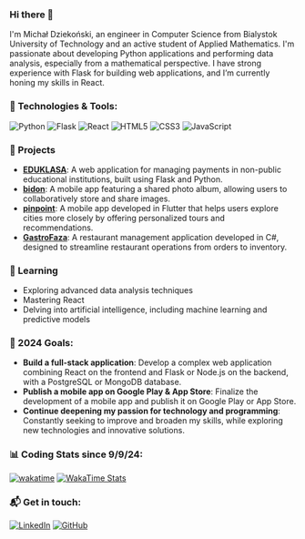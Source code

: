 ### Hi there 👋

I'm Michał Dziekoński, an engineer in Computer Science from Bialystok University of Technology and an active student of Applied Mathematics. I'm passionate about developing Python applications and performing data analysis, especially from a mathematical perspective. I have strong experience with Flask for building web applications, and I’m currently honing my skills in React.

### 🔧 Technologies & Tools:
![Python](https://img.shields.io/badge/-Python-3776AB?style=flat-square&logo=python&logoColor=white)
![Flask](https://img.shields.io/badge/-Flask-000000?style=flat-square&logo=flask&logoColor=white)
![React](https://img.shields.io/badge/-React-61DAFB?style=flat-square&logo=react&logoColor=black)
![HTML5](https://img.shields.io/badge/-HTML5-E34F26?style=flat-square&logo=html5&logoColor=white)
![CSS3](https://img.shields.io/badge/-CSS3-1572B6?style=flat-square&logo=css3)
![JavaScript](https://img.shields.io/badge/-JavaScript-F7DF1E?style=flat-square&logo=javascript&logoColor=black)

### 🚀 Projects
- **[EDUKLASA](https://github.com/mimiaczekpluszaczek/EDU-KLASA)**: A web application for managing payments in non-public educational institutions, built using Flask and Python.
- **[bidon](https://github.com/mimiaczekpluszaczek/bidon)**: A mobile app featuring a shared photo album, allowing users to collaboratively store and share images.
- **[pinpoint](https://github.com/varedisY/pinpoint)**: A mobile app developed in Flutter that helps users explore cities more closely by offering personalized tours and recommendations.
- **[GastroFaza](https://github.com/JoeHeroes/GastroFaza)**: A restaurant management application developed in C#, designed to streamline restaurant operations from orders to inventory.

### 🌱 Learning
- Exploring advanced data analysis techniques
- Mastering React
- Delving into artificial intelligence, including machine learning and predictive models

### 🎯 2024 Goals:
- **Build a full-stack application**: Develop a complex web application combining React on the frontend and Flask or Node.js on the backend, with a PostgreSQL or MongoDB database.
- **Publish a mobile app on Google Play & App Store**: Finalize the development of a mobile app and publish it on Google Play or App Store.
- **Continue deepening my passion for technology and programming**: Constantly seeking to improve and broaden my skills, while exploring new technologies and innovative solutions.

### 📊 Coding Stats since 9/9/24:
<!-- WakaTime badges side by side -->
[![wakatime](https://wakatime.com/badge/user/b0e8782c-4666-463b-ba06-2d246156ca31.svg)](https://wakatime.com/@b0e8782c-4666-463b-ba06-2d246156ca31)
[![WakaTime Stats](https://img.shields.io/badge/language_stats-all_the_time-blue)](https://camo.githubusercontent.com/8986e06616ac3f87c3e15e8d1ab4c21f980b85ac492b214ad7f119c309b3f4fa/68747470733a2f2f77616b6174696d652e636f6d2f73686172652f4062306538373832632d343636362d343633622d626130362d3264323436313536636133312f62633161633635392d346332382d346338362d623732382d3065653634616466326438622e737667)


### 📬 Get in touch:
[![LinkedIn](https://img.shields.io/badge/LinkedIn-Profile-blue)](https://www.linkedin.com/in/michal-dziekonski/)
[![GitHub](https://img.shields.io/badge/GitHub-Profile-lightgrey)](https://github.com/mimiaczekpluszaczek)



<!--
**mimiaczekpluszaczek/mimiaczekpluszaczek** is a ✨ _special_ ✨ repository because its `README.md` (this file) appears on your GitHub profile.

Here are some ideas to get you started:

- 🔭 I’m currently working on ...
- 🌱 I’m currently learning ...
- 👯 I’m looking to collaborate on ...
- 🤔 I’m looking for help with ...
- 💬 Ask me about ...
- 📫 How to reach me: ...
- 😄 Pronouns: ...
- ⚡ Fun fact: ...
-->
